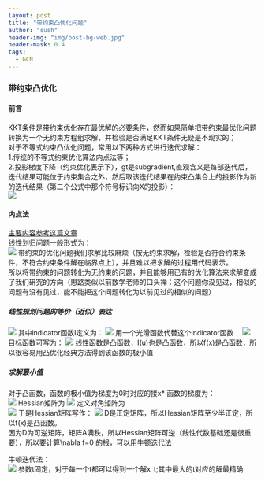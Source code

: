 ```yaml
---
layout: post
title: "带约束凸优化问题"
author: "sush"
header-img: "img/post-bg-web.jpg"
header-mask: 0.4
tags:
  - GCN
---
```

### **带约束凸优化**
#### **前言** ####
KKT条件是带约束优化存在最优解的必要条件，然而如果简单把带约束最优化问题转换为一个无约束方程组求解，并检验是否满足KKT条件无疑是不现实的；  
对于不等式约束凸优化问题，常用以下两种方式进行迭代求解：  
1.传统的不等式约束优化算法内点法等；  
2.投影梯度下降（约束优化表示下），gt是subgradient,直观含义是每部迭代后，迭代结果可能位于约束集合之外，然后取该迭代结果在约束凸集合上的投影作为新的迭代结果（第二个公式中那个符号标识向X的投影）：  
<img src="/blog/img/in-post/projection.png">

#### 内点法 ####
[主要内容参考这篇文章](https://zhuanlan.zhihu.com/p/32685234)  
线性划归问题一般形式为：  
<img src="/blog/img/in-post/linear-programming.png">
带约束的优化问题我们求解比较麻烦（按无约束求解，检验是否符合约束条件，不符合约束条件解在临界点上），并且难以把求解的过程用代码表示。  
所以将带约束的问题转化为无约束的问题，并且能够用已有的优化算法来求解变成了我们研究的方向（思路类似以前数学老师的口头禅：这个问题你没见过，相似的问题有没有见过，能不能把这个问题转化为以前见过的相似的问题）
##### 线性规划问题的等价（近似）表达 #####
<img src="http://latex.codecogs.com/gif.latex? f(x)=c^{T}x+\sum_{i=1}^{m} I(A_{ij}x_j-b_j)">
其中indicator函数I定义为：
<img src="http://latex.codecogs.com/gif.latex? I(u)=\begin{cases} 0 & \text{if } u \le 0 \\ \infty & \text{if } u > 0 \end{cases}">  
用一个光滑函数代替这个indicator函数：
<img src="http://latex.codecogs.com/gif.latex? I(u)=-\frac{1}{t} log(-u)">
目标函数可写为：  
<img src="http://latex.codecogs.com/gif.latex? f(x)=tc^T x-\sum_{i=1}^m log(-A_{ij} x_j+b_i)">
线性函数是凸函数，I(u)也是凸函数，所以f(x)是凸函数，所以很容易用凸优化经典方法得到该函数的极小值

##### 求解最小值 #####
对于凸函数，函数的极小值为梯度为0时对应的接x*
函数的梯度为：  
<img src="http://latex.codecogs.com/gif.latex? \frac{\partial f}{\partial x_k}=tc_k+\sum_{i=1}^{m}\frac{-A_{ik}}{A_{ij}x_j-b_i">
Hessian矩阵为
<img src="http://latex.codecogs.com/gif.latex? \frac{\partial^2 f}{\partial x_k \partial x_l}=\sum_{i=1}^{m}\frac{A_{ik} A_{il}}{({A_{ij}x_j-b_i})^2}">
定义对角矩阵为  
<img src="http://latex.codecogs.com/gif.latex? D_{ij}=\delta_{ij}\frac{1}{(A_ik x_k-b_i)^2}">
于是Hessian矩阵写作：
<img src="http://latex.codecogs.com/gif.latex? H_f=A^T D A">
D是正定矩阵，所以Hessian矩阵至少半正定，所以f(x)是凸函数。  
因为D为可逆矩阵，矩阵A满秩，所以Hessian矩阵可逆（线性代数基础还是很重要），所以要计算\nabla f=0 的根，可以用牛顿迭代法  

牛顿迭代法：  
<img src="http://latex.codecogs.com/gif.latex? x^{(n+1)}=x^{(n)}-H^{-1}\nabla f">
参数t固定，对于每一个t都可以得到一个解x_t;其中最大的t对应的解最精确





